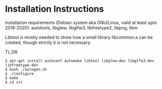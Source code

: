 # Installation Instructions 


Installation requirements (Debian system aka GNU/Linux, valid at least upto 2016-2020): 
autotools, libglew, libglfw3, libfreetype2, libpng, libm

Libtool is mostly needed to show how a small library libcommon.a can be created, though strictly 
it is not necessary.

TL;DR

```
$ apt-get install autoconf automake libtool libglew-dev libglfw3-dev libfreetype-dev
$ bash ./autogen.sh
$ ./configure
$ make
$ cd src
```

